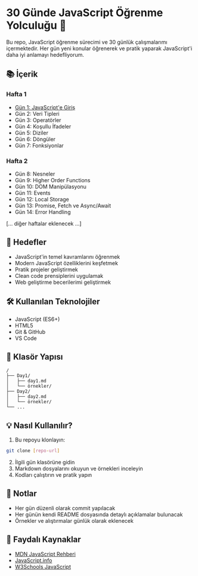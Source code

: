 
# 30 Günde JavaScript Öğrenme Yolculuğu 🚀

Bu repo, JavaScript öğrenme sürecimi ve 30 günlük çalışmalarımı içermektedir. Her gün yeni konular öğrenerek ve pratik yaparak JavaScript'i daha iyi anlamayı hedefliyorum.

## 📚 İçerik

### Hafta 1
- [Gün 1: JavaScript'e Giriş](./Day1/day1.md)
- Gün 2: Veri Tipleri
- Gün 3: Operatörler
- Gün 4: Koşullu İfadeler
- Gün 5: Diziler
- Gün 6: Döngüler
- Gün 7: Fonksiyonlar

### Hafta 2
- Gün 8: Nesneler
- Gün 9: Higher Order Functions
- Gün 10: DOM Manipülasyonu
- Gün 11: Events
- Gün 12: Local Storage
- Gün 13: Promise, Fetch ve Async/Await
- Gün 14: Error Handling

[... diğer haftalar eklenecek ...]

## 🎯 Hedefler

- JavaScript'in temel kavramlarını öğrenmek
- Modern JavaScript özelliklerini keşfetmek
- Pratik projeler geliştirmek
- Clean code prensiplerini uygulamak
- Web geliştirme becerilerimi geliştirmek

## 🛠️ Kullanılan Teknolojiler

- JavaScript (ES6+)
- HTML5
- Git & GitHub
- VS Code

## 📂 Klasör Yapısı

```
/
├── Day1/
│   ├── day1.md
│   └── örnekler/
├── Day2/
│   ├── day2.md
│   └── örnekler/
└── ...
```

## 💡 Nasıl Kullanılır?

1. Bu repoyu klonlayın:
```bash
git clone [repo-url]
```

2. İlgili gün klasörüne gidin
3. Markdown dosyalarını okuyun ve örnekleri inceleyin
4. Kodları çalıştırın ve pratik yapın

## 📝 Notlar

- Her gün düzenli olarak commit yapılacak
- Her günün kendi README dosyasında detaylı açıklamalar bulunacak
- Örnekler ve alıştırmalar günlük olarak eklenecek

## 🔗 Faydalı Kaynaklar

- [MDN JavaScript Rehberi](https://developer.mozilla.org/tr/docs/Web/JavaScript)
- [JavaScript.info](https://javascript.info/)
- [W3Schools JavaScript](https://www.w3schools.com/js/)


        
